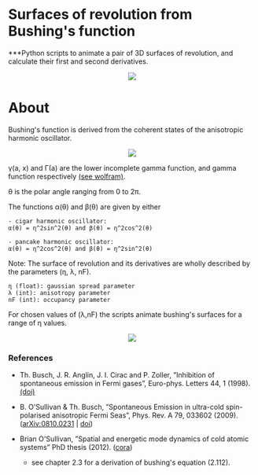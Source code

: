 # Surfaces of revolution from Bushing's function

***Python scripts to animate a pair of 3D surfaces of revolution, and calculate their first and second derivatives.

<center>
<img src="https://user-images.githubusercontent.com/62537514/85952592-57d91700-b962-11ea-831d-745cc6264454.png" width="linewidth"/>
</center>


# About

Bushing's function is derived from the coherent
states of the anisotropic harmonic oscillator.

<center>
<img src="https://user-images.githubusercontent.com/62537514/85952459-5f4bf080-b961-11ea-83d7-054e922ebb40.png" width="linewidth"/>
</center>

γ(a, x) and Γ(a) are the lower incomplete gamma function, and gamma function respectively [(see wolfram)](https://mathworld.wolfram.com/IncompleteGammaFunction.html).

θ is the polar angle ranging from 0 to 2π.

The functions α(θ) and β(θ) are given by either 
```
- cigar harmonic oscillator:
α(θ) = η^2sin^2(θ) and β(θ) = η^2cos^2(θ)

- pancake harmonic oscillator:
α(θ) = η^2cos^2(θ) and β(θ) = η^2sin^2(θ)
```
Note: The surface of revolution and its derivatives are wholly described by the parameters (η, λ, nF).

```
η (float): gaussian spread parameter
λ (int): anisotropy parameter
nF (int): occupancy parameter
```

For chosen values of (λ,nF) the scripts animate bushing's surfaces for a range of η values.



<center>
<img src="https://user-images.githubusercontent.com/62537514/85954158-5e20c080-b96d-11ea-8c8f-725fbcb181c5.gif" width="linewidth"/>
</center>


### References

* Th. Busch, J. R. Anglin, J. I. Cirac and P. Zoller, ”Inhibition of spontaneous emission in Fermi gases”, 
Euro-phys. Letters 44, 1 (1998). [(doi)](https://doi.org/10.1209/epl/i1998-00426-2)

* B. O'Sullivan & Th. Busch, ”Spontaneous Emission in ultra-cold spin-polarised anisotropic Fermi Seas”, Phys. Rev. A 79, 033602 (2009). 
([arXiv:0810.0231](https://arxiv.org/abs/0810.0231) | [doi](https://doi.org/10.1103/PhysRevA.79.033602))

* Brian O'Sullivan, ”Spatial and energetic mode dynamics of cold atomic systems” PhD thesis (2012). ([cora](https://cora.ucc.ie/handle/10468/963))
  - see chapter 2.3 for a derivation of bushing's equation (2.112).
